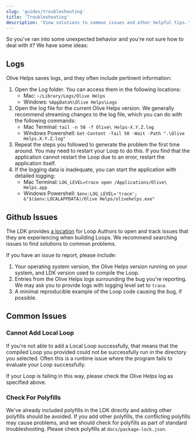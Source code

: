 ```yaml
---
slug: 'guides/troubleshooting'
title: 'Troubleshooting'
description: 'View solutions to common issues and other helpful tips.'
---
```


So you've ran into some unexpected behavior and you're not sure how to deal with it? We have some ideas:

## Logs

Olive Helps saves logs, and they often include pertinent information:  

1. Open the Log folder. You can access them in the following locations:
   * Mac: `~/Library/Logs/Olive Helps`
   * Windows: `%AppData%\Olive Helps\Logs`
2. Open the log file for the current Olive Helps version. We generally recommend streaming changes to the log file, 
   which you can do with the following commands:
   * Mac Terminal: `tail -n 50 -f Olive\ Helps-X.Y.Z.log`
   * Windows Powershell: `Get-Content -Tail 50 -Wait -Path ".\Olive Helps.X.Y.Z.log"`
3. Repeat the steps you followed to generate the problem the first time around. You may need to restart your Loop to do 
   this. If you find that the application cannot restart the Loop due to an error, restart the application itself. 
4. If the logging data is inadequate, you can start the application with detailed logging:
   * Mac Terminal: `LOG_LEVEL=trace open /Applications/Olive\ Helps.app`
   * Windows Powershell: `$env:LOG_LEVEL='trace'; &"$($env:LOCALAPPDATA)/Olive Helps/olivehelps.exe"`

## Github Issues

The LDK provides [a location](https://github.com/open-olive/loop-development-kit/issues) for Loop Authors to open and track issues that they are experiencing when building Loops. We recommend searching issues to find solutions to common problems.

If you have an issue to report, please include:

1. Your operating system version, the Olive Helps version running on your system, and LDK version used to compile the Loop.
2. Entries from the Olive Helps logs surrounding the bug you're reporting. We may ask you to provide logs with logging level set to `trace`.
3. A minimal reproducible example of the Loop code causing the bug, if possible.

## Common Issues

### Cannot Add Local Loop

If you're not able to add a Local Loop successfully, that means that the compiled Loop you provided could not be successfully 
run in the directory you selected. Often this is a runtime issue where the program fails to evaluate your Loop successfully. 

If your Loop is failing in this way, please check the Olive Helps log as specified above.

### Check For Polyfills 

We've already included polyfills in the LDK directly and adding other polyfills should be avoided. If you add other polyfills, the conflicting polyfills may cause problems, and we should check for polyfills as part of standard troubleshooting. Please check polyfills at `docs/package-lock.json`.
